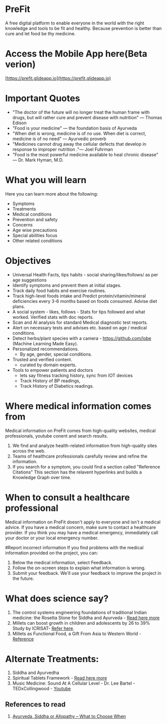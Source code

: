 # PreFit 

A free digital platform to enable everyone in the world with the right knowledge and tools to be fit and healthy. Because prevention is better than cure and let food be thy medicine.

# Access the Mobile App here(Beta verion) 
[https://prefit.glideapp.io](https://prefit.glideapp.io)

# Important Quotes

* "The doctor of the future will no longer treat the human frame with drugs, but will rather cure and prevent disease with nutrition" — Thomas Edison
* "Food is your medicine" — the foundation basis of Ayurveda
* "When diet is wrong, medicine is of no use. When diet is correct, medicine is of no need" — Ayurvedic proverb
* "Medicines cannot drug away the cellular defects that develop in response to improper nutrition ."— Joel Fuhrman
* "Food is the most powerful medicine available to heal chronic disease" — Dr. Mark Hyman, M.D.

# What you will learn

Here you can learn more about the following:

* Symptoms
* Treatments
* Medical conditions
* Prevention and safety
* Concerns
* Age wise precautions
* Special abilities focus
* Other related conditions

# Objectives

 - Universal Health Facts, tips habits - social sharing/likes/follows/ as per age suggestions
 - Identify symptoms and prevent them at initial stages.
 - Track daily food habits and exercise routines.
 - Track high-level foods intake and Predict protein/vitamin/mineral deficiencies every 3-6 months based on foods consumed. Advise diet plans.
 - A social system - likes, follows - Stats for tips followed and what worked. Verified stats with doc reports.
 - Scan and AI analysis for standard Medical diagnostic test reports.
 - Alert on necessary tests and advises etc. based on age / medical conditions.
 - Detect herbs/plant species with a camera - https://github.com/lobe (Machine Learning Made Easy).
 - Personalized recommendations.
	 - By age, gender, special conditions.
 - Trusted and verified content.
	 - curated by domain experts.
 - Tools to empower patients and doctors
	 - lets say fitness tracking history, sync from IOT devices
	 - Track History of BP readings,
	 - Track History of Diabetics readings.

# Where medical information comes from

Medical information on PreFit comes from high-quality websites, medical professionals, youtube conent and search results.

1. We find and analyze health-related information from high-quality sites across the web.
2. Teams of healthcare professionals carefully review and refine the information.
3. If you search for a symptom, you could find a section called "Reference Citations" This section has the relavent hyperlinks and builds a Knowledge Graph over time.

# When to consult a healthcare professional

Medical information on PreFit doesn't apply to everyone and isn't a medical advice. If you have a medical concern, make sure to contact a healthcare provider. If you think you may have a medical emergency, immediately call your doctor or your local emergency number.

#Report incorrect information
If you find problems with the medical information provided on the project, you can:

1. Below the medical information, select Feedback.
2. Follow the on-screen steps to explain what information is wrong.
3. Submit your feedback.
We'll use your feedback to improve the project in the future.

# What does science say?

1. The control systems engineering foundations of traditional Indian medicine: the Rosetta Stone for Siddha and Ayurveda - [Read here more](./TheRosettaStoneforSiddhaAndAyurveda.md)
2. Millets can boost growth in children and adolescents by 26 to 39% Study by ICRISAT- [Refer here](https://www.icrisat.org/scientific-evidence-shows-eating-millets-leads-to-better-growth-in-children/).
3. Millets as Functional Food, a Gift From Asia to Western World - [Reference](https://www.researchgate.net/publication/330053791_Millets_as_Functional_Food_a_Gift_From_Asia_to_Western_World)

# Alternate Treatments: 
1. Siddha and Ayurvedha
2. Spiritual Tablets Framework - [Read here more](./spiritualtablets.com.md)
3. Music Medicine: Sound At A Cellular Level -  Dr. Lee Bartel - TEDxCollingwood - [Youtube](https://www.youtube.com/watch?v=wDZgzsQh0Dw)

## References to read
1. [Ayurveda, Siddha or Allopathy – What to Choose When](https://isha.sadhguru.org/us/en/wisdom/article/health-a-holistic-perspective)
 
